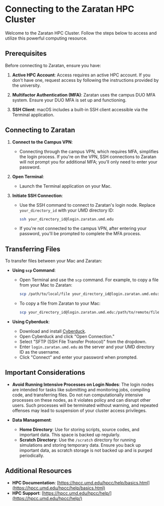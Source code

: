 # Connecting to the Zaratan HPC Cluster

Welcome to the Zaratan HPC Cluster. Follow the steps below to access and utilize this powerful computing resource.

## Prerequisites

Before connecting to Zaratan, ensure you have:

1. **Active HPC Account**: Access requires an active HPC account. If you don't have one, request access by following the instructions provided by the university.

2. **Multifactor Authentication (MFA)**: Zaratan uses the campus DUO MFA system. Ensure your DUO MFA is set up and functioning.

3. **SSH Client**: macOS includes a built-in SSH client accessible via the Terminal application.

## Connecting to Zaratan

1. **Connect to the Campus VPN**:
   - Connecting through the campus VPN, which requires MFA, simplifies the login process. If you're on the VPN, SSH connections to Zaratan will not prompt you for additional MFA; you'll only need to enter your password.

2. **Open Terminal**:
   - Launch the Terminal application on your Mac.

3. **Initiate SSH Connection**:
   - Use the SSH command to connect to Zaratan's login node. Replace `your_directory_id` with your UMD directory ID:

     ```bash
     ssh your_directory_id@login.zaratan.umd.edu
     ```

   - If you're not connected to the campus VPN, after entering your password, you'll be prompted to complete the MFA process.

## Transferring Files

To transfer files between your Mac and Zaratan:

- **Using `scp` Command**:
  - Open Terminal and use the `scp` command. For example, to copy a file from your Mac to Zaratan:

    ```bash
    scp /path/to/local/file your_directory_id@login.zaratan.umd.edu:/path/to/remote/directory
    ```

  - To copy a file from Zaratan to your Mac:

    ```bash
    scp your_directory_id@login.zaratan.umd.edu:/path/to/remote/file /path/to/local/directory
    ```

- **Using Cyberduck**:
  - Download and install [Cyberduck](https://cyberduck.io/).
  - Open Cyberduck and click "Open Connection."
  - Select "SFTP (SSH File Transfer Protocol)" from the dropdown.
  - Enter `login.zaratan.umd.edu` as the server and your UMD directory ID as the username.
  - Click "Connect" and enter your password when prompted.

## Important Considerations

- **Avoid Running Intensive Processes on Login Nodes**: The login nodes are intended for tasks like submitting and monitoring jobs, compiling code, and transferring files. Do not run computationally intensive processes on these nodes, as it violates policy and can disrupt other users. Such processes will be terminated without warning, and repeated offenses may lead to suspension of your cluster access privileges.

- **Data Management**:
  - **Home Directory**: Use for storing scripts, source codes, and important data. This space is backed up regularly.
  - **Scratch Directory**: Use the `/scratch` directory for running simulations and storing temporary data. Ensure you back up important data, as scratch storage is not backed up and is purged periodically.

## Additional Resources

- **HPC Documentation**: [https://hpcc.umd.edu/hpcc/help/basics.html](https://hpcc.umd.edu/hpcc/help/basics.html)
- **HPC Support**: [https://hpcc.umd.edu/hpcc/help/](https://hpcc.umd.edu/hpcc/help/)